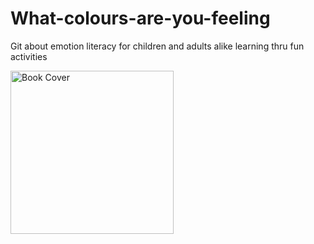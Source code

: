 # What-colours-are-you-feeling
Git about emotion literacy for children and adults alike learning thru fun activities

<img width="261" alt="Book Cover" src="https://user-images.githubusercontent.com/80872611/115174375-b9d65900-a0fb-11eb-8687-fc8cec2c6039.png">
